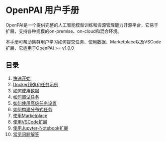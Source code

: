 # OpenPAI 用户手册

OpenPAI是一个提供完整的人工智能模型训练和资源管理能力开源平台，它易于扩展，支持各种规模的on-premise、on-cloud和混合环境。

本手册可帮助集群用户学习如何提交任务、使用数据、Marketplace以及VSCode扩展，它适用于OpenPAI >= v1.0.0

## 目录

1. [快速开始](./快速开始.md)
2. [Docker镜像和任务示例](./Docker镜像和任务示例.md)
3. [如何使用数据](./如何使用数据.md)
4. [如何调试任务](./如何调试任务.md)
5. [如何使用高级任务设置](./如何使用高级任务设置.md)
6. [如何构建分布式任务](./如何构建分布式任务.md)
7. [使用Marketplace](./使用Marketplace.md)
8. [使用VSCode扩展](./使用VSCode扩展.md)
9. [使用Jupyter-Notebook扩展](./使用Jupyter-Notebook扩展.md)
10. [常见问题解答](./常见问题解答.md)